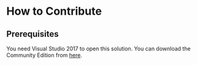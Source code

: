 # How to Contribute

## Prerequisites

You need Visual Studio 2017 to open this solution. You can download the
Community Edition from [here](https://www.visualstudio.com/downloads/).
